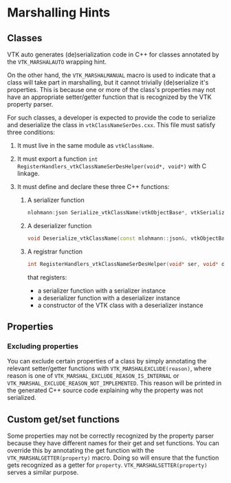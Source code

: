 # Marshalling Hints

## Classes

VTK auto generates (de)serialization code in C++ for classes annotated by
the `VTK_MARSHALAUTO` wrapping hint.

On the other hand, the `VTK_MARSHALMANUAL` macro is used to indicate that a class
will take part in marshalling, but it cannot trivially (de)serialize it's properties.
This is because one or more of the class's properties may not have an appropriate
setter/getter function that is recognized by the VTK property parser.

For such classes, a developer is expected to provide the code to serialize and deserialize the class in `vtkClassNameSerDes.cxx`. This file must satisfy three conditions:

1. It must live in the same module as `vtkClassName`.
2. It must export a function `int RegisterHandlers_vtkClassNameSerDesHelper(void*, void*)` with C linkage.
3. It must define and declare these three C++ functions:

    1. A serializer function

        ```c++
        nlohmann:json Serialize_vtkClassName(vtkObjectBase*, vtkSerializer*)
        ```
    2. A deserializer function

        ```c++
        void Deserialize_vtkClassName(const nlohmann::json&, vtkObjectBase*, vtkDeserializer*)
        ```
    3. A registrar function

        ```c++
        int RegisterHandlers_vtkClassNameSerDesHelper(void* ser, void* deser)
        ```
        that registers:
        - a serializer function with a serializer instance
        - a deserializer function with a deserializer instance
        - a constructor of the VTK class with a deserializer instance

## Properties

### Excluding properties

You can exclude certain properties of a class by simply annotating the relevant setter/getter functions
with `VTK_MARSHALEXCLUDE(reason)`, where reason is one of `VTK_MARSHAL_EXCLUDE_REASON_IS_INTERNAL` or
`VTK_MARSHAL_EXCLUDE_REASON_NOT_IMPLEMENTED`. This reason will be printed in the generated
C++ source code explaining why the property was not serialized.

## Custom get/set functions

Some properties may not be correctly recognized by the property parser because
they have different names for their get and set functions. You can override this
by annotating the get function with the `VTK_MARSHALGETTER(property)` macro. Doing
so will ensure that the function gets recognized as a getter for `property`.
`VTK_MARSHALSETTER(property)` serves a similar purpose.
